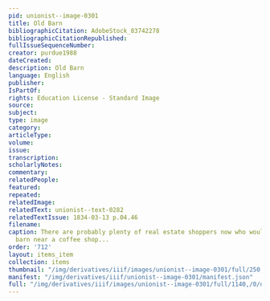 ```yaml
---
pid: unionist--image-0301
title: Old Barn
bibliographicCitation: AdobeStock_83742278
bibliographicCitationRepublished: 
fullIssueSequenceNumber: 
creator: purdue1988
dateCreated: 
description: Old Barn
language: English
publisher: 
IsPartOf: 
rights: Education License - Standard Image
source: 
subject: 
type: image
category: 
articleType: 
volume: 
issue: 
transcription: 
scholarlyNotes: 
commentary: 
relatedPeople: 
featured: 
repeated: 
relatedImage: 
relatedText: unionist--text-0282
relatedTextIssue: 1834-03-13 p.04.46
filename: 
caption: There are probably plenty of real estate shoppers now who would love a rustic
  barn near a coffee shop...
order: '712'
layout: items_item
collection: items
thumbnail: "/img/derivatives/iiif/images/unionist--image-0301/full/250,/0/default.jpg"
manifest: "/img/derivatives/iiif/unionist--image-0301/manifest.json"
full: "/img/derivatives/iiif/images/unionist--image-0301/full/1140,/0/default.jpg"
---
```


